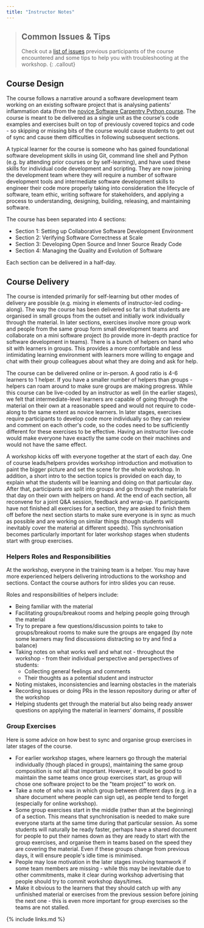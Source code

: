 ```yaml
---
title: "Instructor Notes"
---
```


> ## Common Issues & Tips
> Check out a [list of issues](../common-issues) previous 
> participants of the course encountered and some tips to help you with troubleshooting at the workshop.
{: .callout} 


## Course Design
The course follows a narrative around a software development team working on an existing software project that is 
analysing patients’ inflammation data (from the [novice Software Carpentry Python course](https://software-carpentry.org/lessons).
The course is meant to be delivered as a single unit as the course's code examples and exercises built on top of 
previously covered topics and code - so skipping or missing bits of the course would cause students to get out of 
sync and cause them difficulties in following subsequent sections.

A typical learner for the course is someone who has gained foundational software development skills in using Git, 
command line shell and Python (e.g. by attending prior courses or by self-learning), and have used these skills 
for individual code development and scripting. They are now joining the 
development team where they will require a number of software development tools and intermediate software 
development skills to engineer their code more properly taking into consideration the lifecycle of software, 
team ethic, writing software for stakeholders, and applying a process to understanding, designing, building, 
releasing, and maintaining software. 

The course has been separated into 4 sections: 

- Section 1: Setting up Collaborative Software Development Environment
- Section 2: Verifying Software Correctness at Scale
- Section 3: Developing Open Source and Inner Source Ready Code
- Section 4: Managing the Quality and Evolution of Software

Each section can be delivered in a half-day.

## Course Delivery
The course is intended primarily for self-learning but other modes of delivery are possible (e.g. mixing in elements 
of instructor-led coding-along). The way the course has been delivered so far is that 
students are organised in small groups from the outset and initially work individually through the 
material. In later sections, exercises involve more group work and people from the same group form small development 
teams and collaborate on a mini software project (to provide more in-depth practice for software development in teams). 
There is a bunch of helpers on hand who sit with learners in groups.
This provides a more comfortable and less intimidating learning environment with learners more willing to engage and 
chat with their group colleagues about what they are doing and ask for help.

The course can be delivered online or in-person. A good ratio is 4-6 learners to 1 helper.
If you have a smaller number of helpers than groups - helpers can roam around to make sure groups are making progress.
While this course can be live-coded by an instructor as well (in the earlier stages), we felt 
that intermediate-level learners are capable of going through the material on their own 
at a reasonable speed and would not require to code-along to the same extent as novice learners. In later stages, exercises require 
participants to develop code more individually so they can review and comment on each other's code, so the 
codes need to be sufficiently different for these exercises to be effective. Having an instructor live-code would 
make everyone have exactly the same code on their machines and would not have the same effect.

A workshop kicks off with everyone together at the start of each day. One of course leads/helpers provides workshop 
introduction and motivation to paint the bigger picture and set the scene for the whole workshop. In addition, a short 
intro to the section topics is provided on each day, to explain what the students will be learning and doing on that 
particular day. After that, participants are split into groups and go through the materials for that day on their own with 
helpers on hand. At the end of each section, all reconvene for a joint Q&A session, 
feedback and wrap-up. If participants have not finished all exercises for a section, they are asked to finish them off
before the next section starts to make sure everyone is in sync as much as possible and are working on similar things
(though students will inevitably cover the material at different speeds). This synchronisation becomes particularly 
important for later workshop stages when students start with group exercises.

### Helpers Roles and Responsibilities
At the workshop, everyone in the training team is a helper. You may have more experienced helpers delivering introductions to the workshop and sections. Contact the course authors for intro slides you can reuse.

Roles and responsibilities of helpers include:
- Being familiar with the material
- Facilitating groups/breakout rooms and helping people going through the material
- Try to prepare a few questions/discussion points to take to groups/breakout rooms to make sure the groups are engaged 
(by note some learners may find discussions distracting so try and find a balance)
- Taking notes on what works well and what not - throughout the workshop - from their individual perspective and perspectives of students:
  - Collecting general feelings and comments
  - Their thoughts as a potential student and instructor
- Noting mistakes, inconsistencies and learning obstacles in the materials
- Recording issues or doing PRs in the lesson repository during or after of the workshop
- Helping students get through the material but also being ready answer questions on applying the material in learners’ domains, if possible

### Group Exercises
Here is some advice on how best to sync and organise group exercises in later stages of the course.

- For earlier workshop stages, where learners go through the material individually (though placed in groups), maintaining the
same group composition is not all that important. However, it would be good to maintain the same teams once group exercises
start, as group will chose one software project to be the "team project" to work on. 
- Take a note of who was in which group between different days (e.g. in a share document where people can sign up), 
as people tend to forget (especially for online workshop).
- Some group exercises start in the middle (rather than at the beginning) of a section. This means that synchronisation 
is needed to make sure everyone starts at the same time during that particular session. As some students will naturally 
be ready faster, perhaps have a shared document for people to put their names down as they are ready to start with 
the group exercises, and organise them in teams based on the speed they are covering the material. Even if these 
groups change from previous days, it will ensure people's idle time is minimised.
- People may lose motivation in the later stages involving teamwork if some team members are missing - while this may 
be inevitable due to other commitments, make it clear during workshop advertising that people should try
to commit workshop days/times.  
- Make it obvious to the learners that they should catch up with any unfinished material or exercises from the previous 
session before joining the next one - this is even more important for group exercises so the teams are not stalled.

{% include links.md %}
